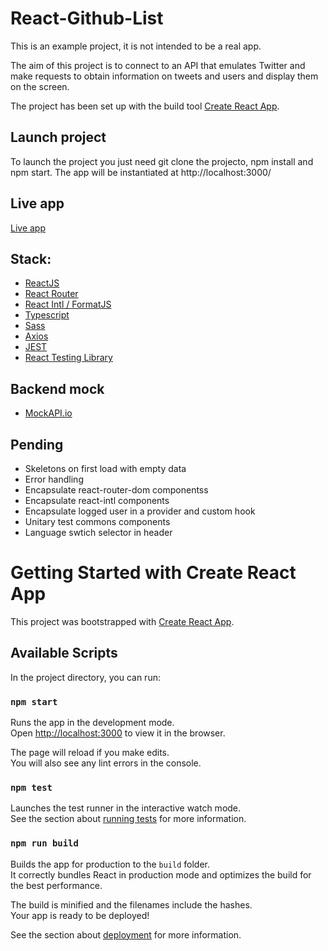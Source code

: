 # React-Github-List

This is an example project, it is not intended to be a real app.

The aim of this project is to connect to an API that emulates Twitter and make requests to obtain information on tweets and users and display them on the screen.

The project has been set up with the build tool [Create React App](https://github.com/facebook/create-react-app).

## Launch project

To launch the project you just need git clone the projecto, npm install and npm start. The app will be instantiated at http://localhost:3000/

## Live app

[Live app](https://web-fake-twitter.netlify.app/)

## Stack:

- [ReactJS](https://es.reactjs.org/)
- [React Router](https://reactrouter.com/)
- [React Intl / FormatJS](https://formatjs.io/docs/react-intl/)
- [Typescript](https://github.com/microsoft/TypeScript)
- [Sass](https://github.com/sass/sass)
- [Axios](https://github.com/axios/axios)
- [JEST](https://jestjs.io/)
- [React Testing Library](https://testing-library.com/docs/react-testing-library/intro)

## Backend mock

- [MockAPI.io](https://mockapi.io/)

## Pending

- Skeletons on first load with empty data
- Error handling
- Encapsulate react-router-dom componentss
- Encapsulate react-intl components
- Encapsulate logged user in a provider and custom hook
- Unitary test commons components
- Language swtich selector in header

# Getting Started with Create React App

This project was bootstrapped with [Create React App](https://github.com/facebook/create-react-app).

## Available Scripts

In the project directory, you can run:

### `npm start`

Runs the app in the development mode.\
Open [http://localhost:3000](http://localhost:3000) to view it in the browser.

The page will reload if you make edits.\
You will also see any lint errors in the console.

### `npm test`

Launches the test runner in the interactive watch mode.\
See the section about [running tests](https://facebook.github.io/create-react-app/docs/running-tests) for more information.

### `npm run build`

Builds the app for production to the `build` folder.\
It correctly bundles React in production mode and optimizes the build for the best performance.

The build is minified and the filenames include the hashes.\
Your app is ready to be deployed!

See the section about [deployment](https://facebook.github.io/create-react-app/docs/deployment) for more information.
